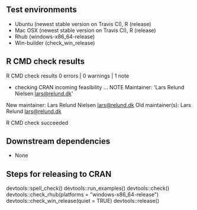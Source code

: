 ## Test environments
* Ubuntu (newest stable version on Travis CI), R (release)
* Mac OSX (newest stable version on Travis CI), R (release)
* Rhub (windows-x86_64-release)
* Win-builder (check_win_release)


## R CMD check results
R CMD check results
0 errors | 0 warnings | 1 note

* checking CRAN incoming feasibility ... NOTE
Maintainer: 'Lars Relund Nielsen <lars@relund.dk>'

New maintainer:
  Lars Relund Nielsen <lars@relund.dk>
Old maintainer(s):
  Lars Relund <lars@relund.dk>

R CMD check succeeded


## Downstream dependencies
* None

## Steps for releasing to CRAN
devtools::spell_check()
devtools::run_examples()
devtools::check()
devtools::check_rhub(platforms = "windows-x86_64-release")
devtools::check_win_release(quiet = TRUE)
devtools::release()

